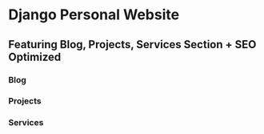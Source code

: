 # Django Personal Website

## Featuring Blog, Projects, Services Section + SEO Optimized

### Blog

### Projects

### Services